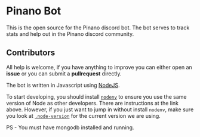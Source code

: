# Pinano Bot

This is the open source for the Pinano discord bot. The bot serves to track stats and help out in the Pinano discord community.

## Contributors

All help is welcome, if you have anything to improve you can either open an **issue** or you can submit a **pullrequest** directly.

The bot is written in Javascript using [NodeJS](https://nodejs.org/).

To start developing, you should install [`nodenv`](https://github.com/nodenv/nodenv) to ensure you
use the same version of Node as other developers. There are instructions at the link above. However,
if you just want to jump in without install `nodenv`, make sure you look at [`.node-version`](.node-version)
for the current version we are using.

PS - You must have mongodb installed and running.
